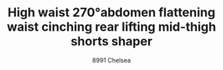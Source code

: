 ---
layout: product
title: High waist 270°abdomen flattening waist cinching rear lifting mid-thigh shorts shaper
subtitle: 8991 Chelsea
price: '38.00'
feature_image: 
  - /shaping-lingerie/8991-FRONT.png
  - /shaping-lingerie/8991-back-side.png
categories: 
  - Tummy & Waist
  - Rear & Hips
  - Thighs & legs
  - Shorts & Leggings
---
